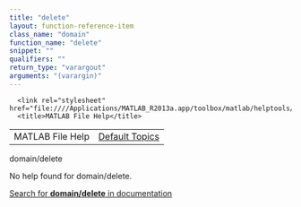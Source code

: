 ```yaml
---
title: "delete"
layout: function-reference-item
class_name: "domain"
function_name: "delete"
snippet: ""
qualifiers: ""
return_type: "varargout"
arguments: "(varargin)"
---
```


<html>
   <head>
      <meta http-equiv="Content-Type" content="text/html; charset=utf-8">
   
      <link rel="stylesheet" href="file:////Applications/MATLAB_R2013a.app/toolbox/matlab/helptools/private/helpwin.css">
      <title>MATLAB File Help</title>
   </head>
   <body>
      <!--Single-page help-->
      <table border="0" cellspacing="0" width="100%">
         <tr class="subheader">
            <td class="headertitle">MATLAB File Help</td>
            <td class="subheader-right"><a href="matlab:helpwin">Default Topics</a></td>
         </tr>
      </table>
      <div class="title">domain/delete</div>
      <!--No help found-->
      <p>No help found for <span class="helptopic">domain/delete</span>.
      </p>
      <p><a href="matlab:docsearch('domain/delete')">
            Search for <b>domain/delete</b> in documentation
            </a></p>
   </body>
</html>
